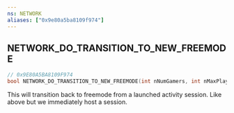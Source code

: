 ```yaml
---
ns: NETWORK
aliases: ["0x9e80a5ba8109f974"]
---
```

## NETWORK_DO_TRANSITION_TO_NEW_FREEMODE

```c
// 0x9E80A5BA8109F974
bool NETWORK_DO_TRANSITION_TO_NEW_FREEMODE(int nNumGamers, int nMaxPlayers, bool IsPrivate, bool AllowPreviousJoin, int nHostFlags);
```

This will transition back to freemode from a launched activity session. Like above but we immediately host a session.

